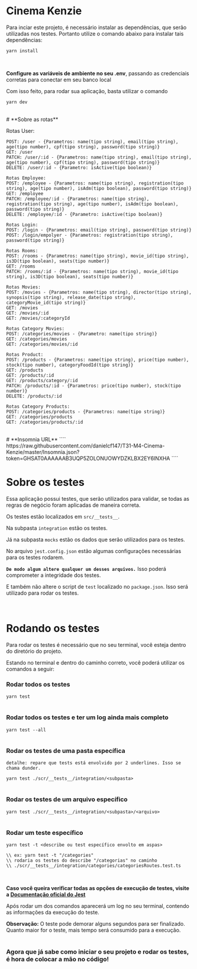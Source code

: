 # Cinema Kenzie

Para inciar este projeto, é necessário instalar as dependências, que serão utilizadas nos testes. Portanto utilize o comando abaixo para instalar tais dependências:

````
yarn install
````
<br>

**Configure as variáveis de ambiente no seu .env**, passando as credenciais corretas para conectar em seu banco local


Com isso feito, para rodar sua aplicação, basta utilizar o comando
````
yarn dev
````
<br> 
# **Sobre as rotas**

Rotas User:
````
POST: /user - {Parametros: name(tipo string), email(tipo string), age(tipo number), cpf(tipo string), password(tipo string)}
GET: /user
PATCH: /user/:id - {Parametros: name(tipo string), email(tipo string), age(tipo number), cpf(tipo string), password(tipo string)}
DELETE: /user/:id - {Parametro: isActive(tipo boolean)}
````
````
Rotas Employee:
POST: /employee - {Parametros: name(tipo string), registration(tipo string), age(tipo number), isAdm(tipo boolean), password(tipo string)}
GET: /employee
PATCH: /employee/:id - {Parametros: name(tipo string), registration(tipo string), age(tipo number), isAdm(tipo boolean), password(tipo string)}
DELETE: /employee/:id - {Parametro: isActive(tipo boolean)}
````
````
Rotas Login:
POST: /login - {Parametros: email(tipo string), password(tipo string)}
POST: /login/empolyer - {Parametros: registration(tipo string), password(tipo string)}
````
````
Rotas Rooms:
POST: /rooms - {Parametros: name(tipo string), movie_id(tipo string), is3D(tipo boolean), seats(tipo number)}
GET: /rooms 
PATCH: /rooms/:id - {Parametros: name(tipo string), movie_id(tipo string), is3D(tipo boolean), seats(tipo number)}
````
````
Rotas Movies:
POST: /movies - {Parametros: name(tipo string), director(tipo string), synopsis(tipo string), release_date(tipo string), categoryMovie_id(tipo string)}
GET: /movies
GET: /movies/:id 
GET: /movies/:categoryId
````
````
Rotas Category Movies:
POST: /categories/movies - {Parametro: name(tipo string)}
GET: /categories/movies
GET: /categories/movies/:id
````
````
Rotas Product:
POST: /products - {Parametros: name(tipo string), price(tipo number), stock(tipo number), categoryFoodId(tipo string)}
GET: /products
GET: /products/:id
GET: /products/category/:id
PATCH: /products/:id - {Parametros: price(tipo number), stock(tipo number)}
DELETE: /products/:id
````
````
Rotas Category Products:
POST: /categories/products - {Parametros: name(tipo string)}
GET: /categories/products
GET: /categories/products/:id
````
<br>
# **Insomnia URL**
````
https://raw.githubusercontent.com/danielcf147/T31-M4-Cinema-Kenzie/master/Insomnia.json?token=GHSAT0AAAAAAB3UQP5ZOLONUOWYDZKLBX2EY6INXHA
````

<br>

# **Sobre os testes**

Essa aplicação possui testes, que serão utilizados para validar, se todas as regras de negócio foram aplicadas de maneira correta.

Os testes estão localizados em `src/__tests__`.

Na subpasta `integration` estão os testes.

Já na subpasta `mocks` estão os dados que serão utilizados para os testes.

No arquivo `jest.config.json` estão algumas configurações necessárias para os testes rodarem.

**`De modo algum altere qualquer um desses arquivos.`** Isso poderá comprometer a integridade dos testes.

E também não altere o script de `test` localizado no `package.json`. Isso será utilizado para rodar os testes.

<br>


# **Rodando os testes** 

Para rodar os testes é necessário que no seu terminal, você esteja dentro do diretório do projeto.

Estando no terminal e dentro do caminho correto, você poderá utilizar os comandos a seguir:

### Rodar todos os testes
````
yarn test
````
#
### Rodar todos os testes e ter um log ainda mais completo
````
yarn test --all
````
#

### Rodar os testes de uma pasta específica
`detalhe: repare que tests está envolvido por 2 underlines. Isso se chama dunder.`
````
yarn test ./scr/__tests__/integration/<subpasta>
````
#
### Rodar os testes de um arquivo específico
````
yarn test ./scr/__tests__/integration/<subpasta>/<arquivo>
````
#
### Rodar um teste específico
````
yarn test -t <describe ou test específico envolto em aspas>
````
````
\\ ex: yarn test -t "/categories"
\\ rodaria os testes do describe "/categorias" no caminho
\\ ./scr/__tests__/integration/categories/categoriesRoutes.test.ts
````

<br>


**Caso você queira verificar todas as opções de execução de testes, visite a [Documentação oficial do Jest](https://jestjs.io/docs/cli)**

Após rodar um dos comandos aparecerá um log no seu terminal, contendo as informações da execução do teste.

**Observação:** O teste pode demorar alguns segundos para ser finalizado. Quanto maior for o teste, mais tempo será consumido para a execução.

#



### Agora que já sabe como iniciar o seu projeto e rodar os testes, é hora de colocar a mão no código!
